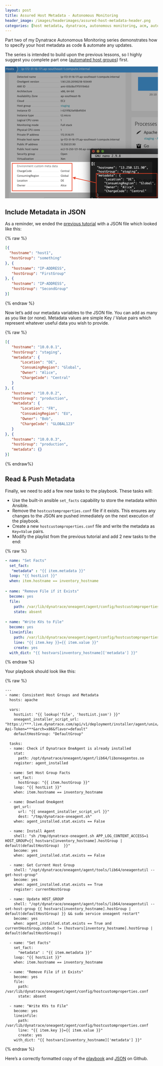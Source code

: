 ```yaml
---
layout: post
title: Assured Host Metadata - Autonomous Monitoring
header_image: /images/headerimages/assured-host-metadata-header.png
categories: [host metadata, dynatrace, autonomous monitoring, acm, automation]
---
```


Part two of my Dynatrace Autonomous Monitoring series demonstrates how to specify your host metadata as code & automate any updates.

The series is intended to build upon the previous lessons, so I highly suggest you complete part one ([automated host groups](/assured-host-groups-autonomous-monitoring)) first.

![](/images/postimages/host-metadata-1.png)

## Include Metadata in JSON

As a reminder, we ended the [previous tutorial](/assured-host-groups-autonomous-monitoring) with a JSON file which looked like this:

{% raw %}
```json
[{
  "hostname": "host1",
  "hostGroup": "something"
}, {
   "hostname": "IP-ADDRESS",
   "hostGroup": "FirstGroup"
}, {
   "hostname": "IP-ADDRESS",
   "hostGroup": "SecondGroup"
}]
```
{% endraw %}

Now let’s add our metadata variables to the JSON file. You can add as many as you like (or none). Metadata values are simple Key / Value pairs which represent whatever useful data you wish to provide.

{% raw %}
```json
[{
   "hostname": "10.0.0.1",
   "hostGroup": "staging",
   "metadata": {
       "Location": "DE",
       "ConsumingRegion": "Global",
       "Owner": "Alice",
       "ChargeCode": "Central"
   }
}, {
   "hostname": "10.0.0.2",
   "hostGroup": "production",
   "metadata": {
       "Location": "FR",
       "ConsumingRegion": "EU",
       "Owner": "Bob",
       "ChargeCode": "GLOBAL123"
   }
}, {
   "hostname": "10.0.0.3",
   "hostGroup": "production",
   "metadata": {}
}]
```
{% endraw%}

## Read & Push Metadata

Finally, we need to add a few new tasks to the playbook. These tasks will:

- Use the built-in ansible `set_facts` capability to store the metadata within Ansible.
- Remove the `hostcustomproperties.conf` file if it exists. This ensures any changes to the JSON are pushed immediately on the next execution of the playbook.
- Create a new `hostcustomproperties.conf` file and write the metadata as `Key=Value` pairs.
- Modify the playlist from the previous tutorial and add 2 new tasks to the end:

{% raw %}
```yaml
- name: "Set Facts"
  set_fact:
   "metadata" : "{{ item.metadata }}"
  loop: "{{ hostList }}"
  when: item.hostname == inventory_hostname

- name: "Remove File if it Exists"
  become: yes
  file:
    path: /var/lib/dynatrace/oneagent/agent/config/hostcustomproperties.conf
    state: absent

- name: "Write KVs to File"
  become: yes
  lineinfile:
    path: /var/lib/dynatrace/oneagent/agent/config/hostcustomproperties.conf
    line: "{{ item.key }}={{ item.value }}"
    create: yes
  with_dict: "{{ hostvars[inventory_hostname]['metadata'] }}"
```
{% endraw %}

Your playbook should look like this:

{% raw %}
```
---
- name: Consistent Host Groups and Metadata
  hosts: apache

  vars:
    hostList: "{{ lookup('file', 'hostList.json') }}"
    oneagent_installer_script_url: "https://***.live.dynatrace.com/api/v1/deployment/installer/agent/unix/default/latest?Api-Token=***&arch=x86&flavor=default"
    defaultHostGroup: "DefaultGroup"

  tasks:
  - name: Check if Dynatrace OneAgent is already installed
    stat:
      path: /opt/dynatrace/oneagent/agent/lib64/liboneagentos.so
    register: agent_installed

  - name: Set Host Group Facts
    set_fact:
      hostGroup: "{{ item.hostGroup }}"
    loop: "{{ hostList }}"
    when: item.hostname == inventory_hostname

  - name: Download OneAgent
    get_url:
      url: "{{ oneagent_installer_script_url }}"
      dest: "/tmp/dynatrace-oneagent.sh"
    when: agent_installed.stat.exists == False

  - name: Install Agent
    shell: "sh /tmp/dynatrace-oneagent.sh APP_LOG_CONTENT_ACCESS=1 HOST_GROUP={{ hostvars[inventory_hostname].hostGroup | default(defaultHostGroup)  }}"
    become: yes
    when: agent_installed.stat.exists == False

  - name: Get Current Host Group
    shell: "/opt/dynatrace/oneagent/agent/tools/lib64/oneagentutil --get-host-group"
    become: yes
    when: agent_installed.stat.exists == True
    register: currentHostGroup

  - name: Update HOST_GROUP
    shell: "/opt/dynatrace/oneagent/agent/tools/lib64/oneagentutil --set-host-group {{ hostvars[inventory_hostname].hostGroup | default(defaultHostGroup) }} && sudo service oneagent restart"
    become: yes
    when: agent_installed.stat.exists == True and currentHostGroup.stdout != (hostvars[inventory_hostname].hostGroup | default(defaultHostGroup))

  - name: "Set Facts"
    set_fact:
      "metadata" : "{{ item.metadata }}"
    loop: "{{ hostList }}"
    when: item.hostname == inventory_hostname

  - name: "Remove File if it Exists"
    become: yes
    file:
      path: /var/lib/dynatrace/oneagent/agent/config/hostcustomproperties.conf
      state: absent

  - name: "Write KVs to File"
    become: yes
    lineinfile:
      path: /var/lib/dynatrace/oneagent/agent/config/hostcustomproperties.conf
      line: "{{ item.key }}={{ item.value }}"
      create: yes
    with_dict: "{{ hostvars[inventory_hostname]['metadata'] }}"
```
{% endraw %}

Here’s a correctly formatted copy of the [playbook](https://github.com/agardnerIT/OddFiles/blob/master/consistentHostGroupAndMetadata.playbook.yml) and [JSON](https://github.com/agardnerIT/OddFiles/blob/master/consistentHostListMetadata.json) on Github.

